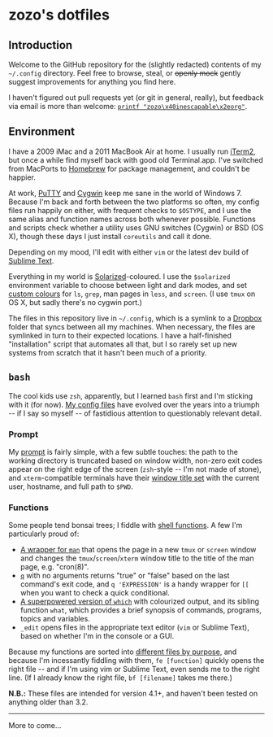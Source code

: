 # zozo's dotfiles

## Introduction

Welcome to the GitHub repository for the (slightly redacted) contents of my `~/.config` directory. Feel free to browse, steal, or ~~openly mock~~ gently suggest improvements for anything you find here.

I haven't figured out pull requests yet (or git in general, really), but feedback via email is more than welcome: [`printf "zozo\x40inescapable\x2eorg"`][e].

[e]: mailto:zozo%40inescapable%2eorg

## Environment

I have a 2009 iMac and a 2011 MacBook Air at home. I usually run [iTerm2][it], but once a while find myself back with good old Terminal.app. I've switched from MacPorts to [Homebrew][br] for package management, and couldn't be happier.

[it]: http://www.iterm2.com/
[br]: http://brew.sh/

At work, [PuTTY][pt] and [Cygwin][cy] keep me sane in the world of Windows 7. Because I'm back and forth between the two platforms so often, my config files run happily on either, with frequent checks to `$OSTYPE`, and I use the same alias and function names across both whenever possible. Functions and scripts check whether a utility uses GNU switches (Cygwin) or BSD (OS X), though these days I just install `coreutils` and call it done.

[pt]: http://www.chiark.greenend.org.uk/~sgtatham/putty/
[cy]: http://cygwin.com/

Depending on my mood, I'll edit with either `vim` or the latest dev build of [Sublime Text][st].

[st]: http://sublimetext.com/

Everything in my world is [Solarized][so]-coloured. I use the `$solarized` environment variable to choose between light and dark modes, and set [custom colours][co] for `ls`, `grep`, man pages in `less`, and `screen`. (I use `tmux` on OS X, but sadly there's no cygwin port.)

[so]: http://ethanschoonover.com/solarized
[co]: blob/master/bash/colours.bash

The files in this repository live in `~/.config`, which is a symlink to a [Dropbox][db] folder that syncs between all my machines. When necessary, the files are symlinked in turn to their expected locations. I have a half-finished "installation" script that automates all that, but I so rarely set up new systems from scratch that it hasn't been much of a priority.

[db]: http://dropbox.com/

## `bash`

The cool kids use `zsh`, apparently, but I learned `bash` first and I'm sticking with it (for now). [My config files][bash] have evolved over the years into a triumph -- if I say so myself -- of fastidious attention to questionably relevant detail.

[bash]: tree/master/bash

### Prompt

My [prompt][ps1] is fairly simple, with a few subtle touches: the path to the working directory is truncated based on window width, non-zero exit codes appear on the right edge of the screen (`zsh`-style -- I'm not made of stone), and `xterm`-compatible terminals have their [window title set][win] with the current user, hostname, and full path to `$PWD`.

[ps1]: blob/master/bash/prompt.bash
[win]: blob/master/bash/functions/title.bash

### Functions

Some people tend bonsai trees; I fiddle with [shell functions][func]. A few I'm particularly proud of:

* [A wrapper for `man`][man] that opens the page in a new `tmux` or `screen` window and changes the `tmux`/`screen`/`xterm` window title to the title of the man page, e.g. "cron(8)".
* [`q`][q] with no arguments returns "true" or "false" based on the last command's exit code, and `q 'EXPRESSION'` is a handy wrapper for `[[` when you want to check a quick conditional.
* [A superpowered version of `which`][wh] with colourized output, and its sibling function `what`, which provides a brief synopsis of commands, programs, topics and variables.
* `_edit` opens files in the appropriate text editor (`vim` or Sublime Text), based on whether I'm in the console or a GUI.

[man]: blob/master/bash/functions/man.bash
[q]:   blob/master/bash/functions/exits.bash
[wh]:  blob/master/bash/functions/help.bash

Because my functions are sorted into [different files by purpose][func], and because I'm incessantly fiddling with them, `fe [function]` quickly opens the right file -- and if I'm using vim or Sublime Text, even sends me to the right line. (If I already know the right file, `bf [filename]` takes me there.)

[func]: tree/master/bash/functions

**N.B.:** These files are intended for version 4.1+, and haven't been tested on anything older than 3.2.

* * *

More to come...
